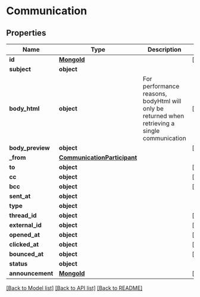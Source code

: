 # Communication

## Properties
Name | Type | Description | Notes
------------ | ------------- | ------------- | -------------
**id** | [**MongoId**](MongoId.md) |  | [optional] 
**subject** | **object** |  | 
**body_html** | **object** | For performance reasons, bodyHtml will only be returned when retrieving a single communication | [optional] 
**body_preview** | **object** |  | [optional] 
**_from** | [**CommunicationParticipant**](CommunicationParticipant.md) |  | 
**to** | **object** |  | [optional] 
**cc** | **object** |  | [optional] 
**bcc** | **object** |  | [optional] 
**sent_at** | **object** |  | 
**type** | **object** |  | 
**thread_id** | **object** |  | [optional] 
**external_id** | **object** |  | [optional] 
**opened_at** | **object** |  | [optional] 
**clicked_at** | **object** |  | [optional] 
**bounced_at** | **object** |  | [optional] 
**status** | **object** |  | 
**announcement** | [**MongoId**](MongoId.md) |  | [optional] 

[[Back to Model list]](../README.md#documentation-for-models) [[Back to API list]](../README.md#documentation-for-api-endpoints) [[Back to README]](../README.md)

